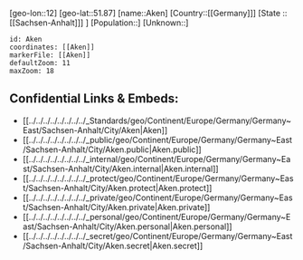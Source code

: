 ﻿---
location: [51.87,12]
mapzoom: [7,12] 
mapmarker: city 
type: City
tags:
- geo/City


SpocWebEntityId: 28699
isDeleted: false
confidential: public

---
[geo-lon::12]
[geo-lat::51.87]
[name::Aken]
[Country::[[Germany]]]
[State ::[[Sachsen-Anhalt]]] ]
[Population::]
[Unknown::]


```leaflet
id: Aken
coordinates: [[Aken]]
markerFile: [[Aken]]
defaultZoom: 11 
maxZoom: 18
```


## Confidential Links & Embeds: 
- [[../../../../../../../../_Standards/geo/Continent/Europe/Germany/Germany~East/Sachsen-Anhalt/City/Aken|Aken]] 
- [[../../../../../../../../_public/geo/Continent/Europe/Germany/Germany~East/Sachsen-Anhalt/City/Aken.public|Aken.public]] 
- [[../../../../../../../../_internal/geo/Continent/Europe/Germany/Germany~East/Sachsen-Anhalt/City/Aken.internal|Aken.internal]] 
- [[../../../../../../../../_protect/geo/Continent/Europe/Germany/Germany~East/Sachsen-Anhalt/City/Aken.protect|Aken.protect]] 
- [[../../../../../../../../_private/geo/Continent/Europe/Germany/Germany~East/Sachsen-Anhalt/City/Aken.private|Aken.private]] 
- [[../../../../../../../../_personal/geo/Continent/Europe/Germany/Germany~East/Sachsen-Anhalt/City/Aken.personal|Aken.personal]] 
- [[../../../../../../../../_secret/geo/Continent/Europe/Germany/Germany~East/Sachsen-Anhalt/City/Aken.secret|Aken.secret]] 
